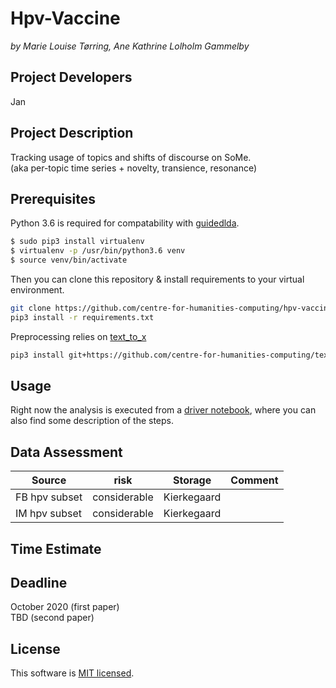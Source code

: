 # Hpv-Vaccine
_by Marie Louise Tørring, Ane Kathrine Lolholm Gammelby_

## Project Developers
Jan

## Project Description
Tracking usage of topics and shifts of discourse on SoMe.  
(aka per-topic time series + novelty, transience, resonance)

## Prerequisites
Python 3.6 is required for compatability with [guidedlda](https://github.com/vi3k6i5/GuidedLDA).  

```bash
$ sudo pip3 install virtualenv
$ virtualenv -p /usr/bin/python3.6 venv
$ source venv/bin/activate
```

Then you can clone this repository & install requirements to your virtual environment.  
```bash
git clone https://github.com/centre-for-humanities-computing/hpv-vaccine.git
pip3 install -r requirements.txt
```

Preprocessing relies on [text_to_x](https://github.com/centre-for-humanities-computing/text_to_x)  
```bash
pip3 install git+https://github.com/centre-for-humanities-computing/text_to_x
```

## Usage
Right now the analysis is executed from a [driver notebook](https://github.com/centre-for-humanities-computing/hpv-vaccine/blob/master/02_master.ipynb), where you can also find some description of the steps.  

## Data Assessment ##
| Source | risk | Storage | Comment |
| --- | --- | --- | --- |
| FB hpv subset | considerable | Kierkegaard | |
| IM hpv subset | considerable | Kierkegaard | |

## Time Estimate ##

## Deadline ##
October 2020 (first paper)  
TBD (second paper)

## License ##
This software is [MIT licensed](./LICENSE.txt).
